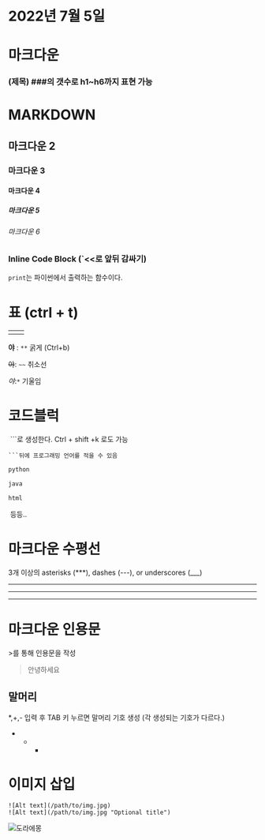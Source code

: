 

# 2022년 7월 5일



# 마크다운

### (제목) ###의 갯수로 h1~h6까지 표현 가능

# MARKDOWN

## 마크다운 2

### 마크다운 3

#### 마크다운 4

##### 마크다운 5

###### 마크다운 6



### Inline Code Block (`<<로 앞뒤 감싸기)

`print`는 파이썬에서 출력하는 함수이다.



# 표 (ctrl + t)

|      |      |
| ---- | ---- |
|      |      |

**야** : `**`  굵게 (Ctrl+b)

~~야~~: `~~` 취소선

*야*:`*` 기울임



# 코드블럭



​	```로 생성한다. Ctrl + shift +k 로도 가능

```
```뒤에 프로그래밍 언어를 적을 수 있음
```

```python
python
```

```java
java
```

```html
html
```

​	등등..

# 마크다운 수평선

3개 이상의 asterisks (***), dashes (---), or underscores (___)

***

---

___

# 마크다운 인용문

\>를 통해 인용문을 작성

> 안녕하세요



## 말머리

*,+,- 입력 후 TAB 키 누르면 말머리 기호 생성 (각 생성되는 기호가 다르다.)

* + - 



# 이미지 삽입

```
![Alt text](/path/to/img.jpg)
![Alt text](/path/to/img.jpg "Optional title")
```

![도라에몽](https://i.pinimg.com/736x/55/7d/38/557d38dc2749c7aa8e0dba5b8f4415b0.jpg)

